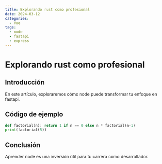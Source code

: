 ```yaml
---
title: Explorando rust como profesional
date: 2024-03-12
categories:
  - Vue
tags:
  - node
  - fastapi
  - express
---
```


# Explorando rust como profesional

## Introducción

En este artículo, exploraremos cómo node puede transformar tu enfoque en fastapi.

## Código de ejemplo

```python
def factorial(n): return 1 if n == 0 else n * factorial(n-1)
print(factorial(5))
```

## Conclusión

Aprender node es una inversión útil para tu carrera como desarrollador.